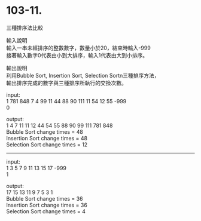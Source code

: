 # 103-11. 

三種排序法比較 

輸入說明  
輸入一串未經排序的整數數字，數量小於20，結束時輸入-999  
接著輸入數字0代表由小到大排序，輸入1代表由大到小排序。 

輸出說明  
利用Bubble Sort, Insertion Sort, Selection Sortn三種排序方法，  
輸出排序完成的數字與三種排序所執行的交換次數。 

input:  
1 781 848 7 4 99 11 44 88 90 111 11 54 12 55 -999  
0 

output:  
1 4 7 11 11 12 44 54 55 88 90 99 111 781 848  
Bubble Sort change times = 48  
Insertion Sort change times = 48  
Selection Sort change times = 12 

---------------------------------- 
input:  
1 3 5 7 9 11 13 15 17 -999  
1 

output:  
17 15 13 11 9 7 5 3 1  
Bubble Sort change times = 36  
Insertion Sort change times = 36  
Selection Sort change times = 4
